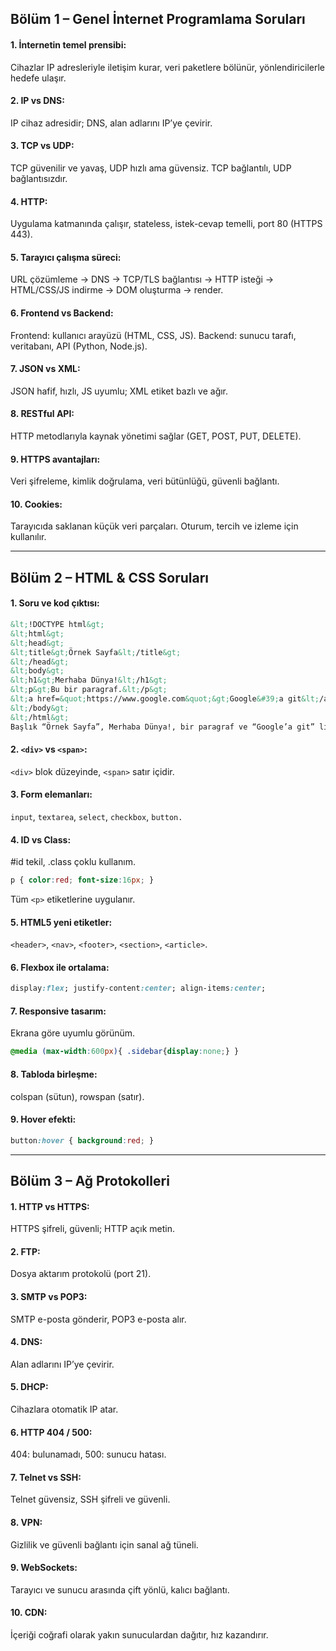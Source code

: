 ## Bölüm 1 – Genel İnternet Programlama Soruları

#### 1. İnternetin temel prensibi:
Cihazlar IP adresleriyle iletişim kurar, veri paketlere bölünür, yönlendiricilerle hedefe ulaşır.

#### 2. IP vs DNS:
IP cihaz adresidir; DNS, alan adlarını IP’ye çevirir.

#### 3. TCP vs UDP:
TCP güvenilir ve yavaş, UDP hızlı ama güvensiz. TCP bağlantılı, UDP bağlantısızdır.

#### 4. HTTP:
Uygulama katmanında çalışır, stateless, istek-cevap temelli, port 80 (HTTPS 443).

#### 5. Tarayıcı çalışma süreci:
URL çözümleme → DNS → TCP/TLS bağlantısı → HTTP isteği → HTML/CSS/JS indirme → DOM oluşturma → render.

#### 6. Frontend vs Backend:
Frontend: kullanıcı arayüzü (HTML, CSS, JS).
Backend: sunucu tarafı, veritabanı, API (Python, Node.js).

#### 7. JSON vs XML:
JSON hafif, hızlı, JS uyumlu; XML etiket bazlı ve ağır.

#### 8. RESTful API:
HTTP metodlarıyla kaynak yönetimi sağlar (GET, POST, PUT, DELETE).

#### 9. HTTPS avantajları:
Veri şifreleme, kimlik doğrulama, veri bütünlüğü, güvenli bağlantı.

#### 10. Cookies:
Tarayıcıda saklanan küçük veri parçaları. Oturum, tercih ve izleme için kullanılır.

---
## Bölüm 2 – HTML & CSS Soruları

#### 1. Soru ve kod çıktısı:
```html
&lt;!DOCTYPE html&gt;
&lt;html&gt;
&lt;head&gt;
&lt;title&gt;Örnek Sayfa&lt;/title&gt;
&lt;/head&gt;
&lt;body&gt;
&lt;h1&gt;Merhaba Dünya!&lt;/h1&gt;
&lt;p&gt;Bu bir paragraf.&lt;/p&gt;
&lt;a href=&quot;https://www.google.com&quot;&gt;Google&#39;a git&lt;/a&gt;
&lt;/body&gt;
&lt;/html&gt;
Başlık “Örnek Sayfa”, Merhaba Dünya!, bir paragraf ve “Google’a git” linki.
```
#### 2. ```<div>``` vs ```<span>```:
```<div>``` blok düzeyinde, ```<span>``` satır içidir.

#### 3. Form elemanları:
`input`, `textarea`, `select`, `checkbox`, `button.`

#### 4. ID vs Class:
#id tekil, .class çoklu kullanım.

```css
p { color:red; font-size:16px; } 
```

Tüm ```<p>``` etiketlerine uygulanır.

#### 5. HTML5 yeni etiketler:
```<header>```, ```<nav>```, ```<footer>```, ```<section>```, ```<article>```.

#### 6. Flexbox ile ortalama:

```css
display:flex; justify-content:center; align-items:center;
```

#### 7. Responsive tasarım:
Ekrana göre uyumlu görünüm.

```css
@media (max-width:600px){ .sidebar{display:none;} }
```

#### 8. Tabloda birleşme:
colspan (sütun), rowspan (satır).

#### 9. Hover efekti:

```css
button:hover { background:red; }
```
---
## Bölüm 3 – Ağ Protokolleri

#### 1. HTTP vs HTTPS:
HTTPS şifreli, güvenli; HTTP açık metin.

#### 2. FTP:
Dosya aktarım protokolü (port 21).

#### 3. SMTP vs POP3:
SMTP e-posta gönderir, POP3 e-posta alır.

#### 4. DNS:
Alan adlarını IP’ye çevirir.

#### 5. DHCP:
Cihazlara otomatik IP atar.

#### 6. HTTP 404 / 500:
404: bulunamadı, 500: sunucu hatası.

#### 7. Telnet vs SSH:
Telnet güvensiz, SSH şifreli ve güvenli.

#### 8. VPN:
Gizlilik ve güvenli bağlantı için sanal ağ tüneli.

#### 9. WebSockets:
Tarayıcı ve sunucu arasında çift yönlü, kalıcı bağlantı.

#### 10. CDN:
İçeriği coğrafi olarak yakın sunuculardan dağıtır, hız kazandırır.